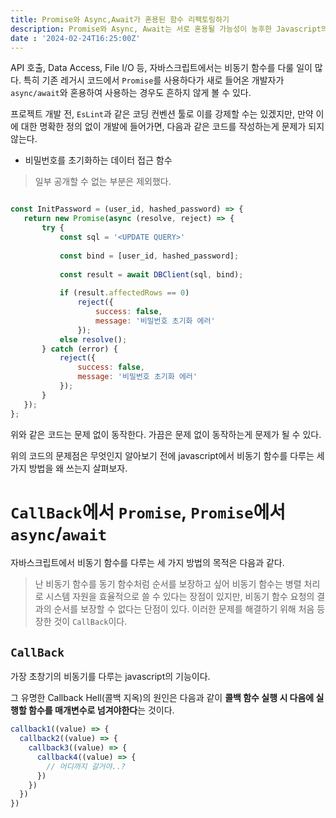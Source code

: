 ```yaml
---
title: Promise와 Async,Await가 혼용된 함수 리팩토링하기
description: Promise와 Async, Await는 서로 혼용될 가능성이 농후한 Javascript의 기능들이며, 이를 혼용하면 가독성을 떨어뜨릴 수 있다. 혼용할 때 오는 문제점과 이에 대한 해결점을 제시해본다.
date : '2024-02-24T16:25:00Z'
---
```


API 호출, Data Access, File I/O 등, 자바스크립트에서는 비동기 함수를 다룰 일이 많다. 특히 기존 레거시 코드에서 `Promise`를 사용하다가 새로 들어온 개발자가 `async/await`와 혼용하여 사용하는 경우도 흔하지 않게 볼 수 있다.
   
프로젝트 개발 전, `EsLint`과 같은 코딩 컨벤션 툴로 이를 강제할 수는 있겠지만, 만약 이에 대한 명확한 정의 없이 개발에 들어가면, 다음과 같은 코드를 작성하는게 문제가 되지 않는다.

- 비밀번호를 초기화하는 데이터 접근 함수
> 일부 공개할 수 없는 부분은 제외했다.
 ```js

const InitPassword = (user_id, hashed_password) => {
    return new Promise(async (resolve, reject) => {
        try {
            const sql = '<UPDATE QUERY>'
            
            const bind = [user_id, hashed_password];
          
            const result = await DBClient(sql, bind);
            
            if (result.affectedRows == 0)
                reject({
                    success: false,
                    message: '비밀번호 초기화 에러'
                });
            else resolve();
        } catch (error) {
            reject({
                success: false,
                message: '비밀번호 초기화 에러'
            });
        }
    });
};
```
위와 같은 코드는 문제 없이 동작한다. 가끔은 문제 없이 동작하는게 문제가 될 수 있다.
   
위의 코드의 문제점은 무엇인지 알아보기 전에 javascript에서 비동기 함수를 다루는 세 가지 방법을 왜 쓰는지 살펴보자.


# `CallBack`에서 `Promise`, `Promise`에서 `async`/`await`
자바스크립트에서 비동기 함수를 다루는 세 가지 방법의 목적은 다음과 같다.
> 난 비동기 함수를 동기 함수처럼 순서를 보장하고 싶어
비동기 함수는 병렬 처리로 시스템 자원을 효율적으로 쓸 수 있다는 장점이 있지만, 비동기 함수 요청의 결과의 순서를 보장할 수 없다는 단점이 있다. 이러한 문제를 해결하기 위해 처음 등장한 것이 `CallBack`이다.

## `CallBack`
가장 초창기의 비동기를 다루는 javascript의 기능이다.
   
그 유명한 Callback Hell(콜백 지옥)의 원인은 다음과 같이 **콜백 함수 실행 시 다음에 실행할 함수를 매개변수로 넘겨야한다**는 것이다.

```js
callback1((value) => {
  callback2((value) => {
    callback3((value) => {
      callback4((value) => {
        // 어디까지 갈거야..?
      })
    })
  })
})
```
